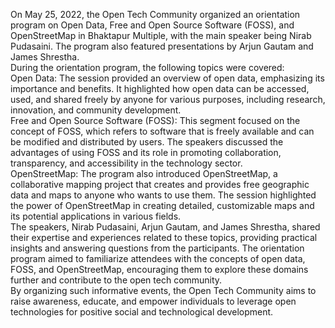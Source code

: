 On May 25, 2022, the Open Tech Community organized an orientation program on
Open Data, Free and Open Source Software (FOSS), and OpenStreetMap in
Bhaktapur Multiple, with the main speaker being Nirab Pudasaini. The program
also featured presentations by Arjun Gautam and James Shrestha.  
During the orientation program, the following topics were covered:  
Open Data: The session provided an overview of open data, emphasizing its
importance and benefits. It highlighted how open data can be accessed, used,
and shared freely by anyone for various purposes, including research,
innovation, and community development.  
Free and Open Source Software (FOSS): This segment focused on the concept of
FOSS, which refers to software that is freely available and can be modified
and distributed by users. The speakers discussed the advantages of using FOSS
and its role in promoting collaboration, transparency, and accessibility in
the technology sector.  
OpenStreetMap: The program also introduced OpenStreetMap, a collaborative
mapping project that creates and provides free geographic data and maps to
anyone who wants to use them. The session highlighted the power of
OpenStreetMap in creating detailed, customizable maps and its potential
applications in various fields.  
The speakers, Nirab Pudasaini, Arjun Gautam, and James Shrestha, shared their
expertise and experiences related to these topics, providing practical
insights and answering questions from the participants. The orientation
program aimed to familiarize attendees with the concepts of open data, FOSS,
and OpenStreetMap, encouraging them to explore these domains further and
contribute to the open tech community.  
By organizing such informative events, the Open Tech Community aims to raise
awareness, educate, and empower individuals to leverage open technologies for
positive social and technological development.

